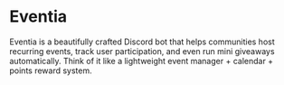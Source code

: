 # Eventia
Eventia is a beautifully crafted Discord bot that helps communities host recurring events, track user participation, and even run mini giveaways automatically. Think of it like a lightweight event manager + calendar + points reward system.
